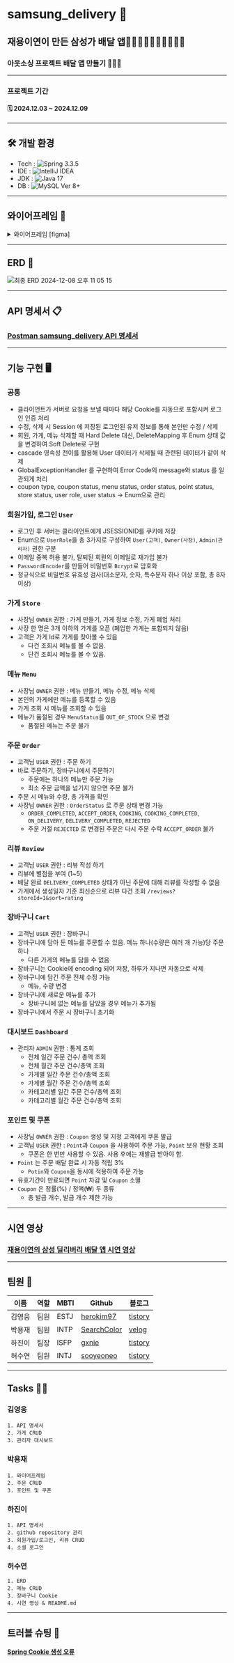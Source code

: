# samsung_delivery 🚙
## 재용이연이 만든 삼성가 배달 앱🧍🏻🧍🏻‍♀️🧍🏻‍♂️🧍🏻 
### 아웃소싱 프로젝트 배달 앱 만들기 🧑🏻‍💻
------------
###  프로젝트 기간
#### 🗓 2024.12.03 ~ 2024.12.09
------------
## 🛠 개발 환경 
- Tech : ![Spring](https://img.shields.io/badge/Spring-6DB33F.svg?&style=for-the-badge&logo=Spring&logoColor=white) 3.3.5
- IDE : ![IntelliJ IDEA](https://img.shields.io/badge/IntelliJIDEA-000000.svg?style=for-the-badge&logo=intellij-idea&logoColor=white)
- JDK : ![Java](https://img.shields.io/badge/Java-007396.svg?&style=for-the-badge&logo=Java&logoColor=white) 17
- DB : ![MySQL](https://img.shields.io/badge/MySQL-4479A1.svg?&style=for-the-badge&logo=MySQL&logoColor=white) Ver 8+
------------
## 와이어프레임 📝

<details>
  <summary>  와이어프레임 [figma] </summary>

  ### User
  ![와이어프레임 User 2024-12-08 오후 11 18 08](https://github.com/user-attachments/assets/3d54ccfe-18d8-495b-a7b9-30b145206162)

  ### Store
  ![와이어프레임 Store 2024-12-08 오후 11 18 23](https://github.com/user-attachments/assets/47d3c626-8721-48ab-8e20-35f3b7897a36)

  ### Menu
  ![와이어프레임 Menu 2024-12-08 오후 11 18 31](https://github.com/user-attachments/assets/1312e26d-692e-4c00-a506-4daf36e49926)

  ### Order
  ![와이어프레임 Order 2024-12-08 오후 11 18 43](https://github.com/user-attachments/assets/4753487b-5f8d-4ce6-96c1-1c6c32833f7f)

  ### Review
  ![와이어프레임 Review 2024-12-08 오후 11 18 37](https://github.com/user-attachments/assets/7c64df2b-3d1d-4350-bfb4-38e6dbcc4572)

  </details>


------------
## ERD 📁

![최종 ERD 2024-12-08 오후 11 05 15](https://github.com/user-attachments/assets/edf2d4ba-023c-4fbc-82e0-5c2c44740bf2)

------------
## API 명세서 📋

### [Postman samsung_delivery API 명세서](https://documenter.getpostman.com/view/39375040/2sAYBd6ndt)
  
---------------
## 기능 구현 🖥  

### 공통
- 클라이언트가 서버로 요청을 보낼 때마다 해당 Cookie를 자동으로 포함시켜 로그인 인증 처리
- 수정, 삭제 시 Session 에 저장된 로그인된 유저 정보를 통해 본인만 수정 / 삭제 
- 회원, 가게, 메뉴 삭제할 때 Hard Delete 대신, DeleteMapping 후 Enum 상태 값을 변경하여 Soft Delete로 구현
- cascade 영속성 전이를 활용해 User 데이터가 삭제될 때 관련된 데이터가 같이 삭제
- GlobalExceptionHandler 를 구현하여 Error Code의 message와 status 를 일관되게 처리
- coupon type, coupon status, menu status, order status, point status, store status, user role, user status → Enum으로 관리 


### 회원가입, 로그인 `User`
- 로그인 후 서버는 클라이언트에게 JSESSIONID를 쿠키에 저장
- Enum으로 `UserRole`을 총 3가지로 구성하여 `User(고객)`, `Owner(사장)`, `Admin(관리자)` 권한 구분
- 이메일 중복 허용 불가, 탈퇴된 회원의 이메일로 재가입 불가
- `PasswordEncoder`를 만들어 비밀번호 `Bcrypt`로 암호화
- 정규식으로 비밀번호 유효성 검사(대소문자, 숫자, 특수문자 하나 이상 포함, 총 8자 이상)

### 가게 `Store`
- 사장님 `OWNER` 권한 : 가게 만들기, 가게 정보 수정, 가게 폐업 처리
- 사장 한 명은 3개 이하의 가게를 오픈 (폐업한 가게는 포함되지 않음)
- 고객은 가게 Id로 가게를 찾아볼 수 있음
  - 다건 조회시 메뉴를 볼 수 없음.
  - 단건 조회시 메뉴를 볼 수 있음.

### 메뉴 `Menu`
- 사장님 `OWNER` 권한 : 메뉴 만들기, 메뉴 수정, 메뉴 삭제
- 본인의 가게에만 메뉴를 등록할 수 있음
- 가게 조회 시 메뉴를 조회할 수 있음
- 메뉴가 품절된 경우 `MenuStatus`를 `OUT_OF_STOCK` 으로 변경
  - 품절된 메뉴는 주문 불가

### 주문 `Order`
- 고객님 `USER` 권한 : 주문 하기
- 바로 주문하기, 장바구니에서 주문하기
  - 주문에는 하나의 메뉴만 주문 가능
  - 최소 주문 금액을 넘기지 않으면 주문 불가
- 주문 시 메뉴와 수량, 총 가격을 확인
- 사장님 `OWNER` 권한 : `OrderStatus` 로 주문 상태 변경 가능 
  - `ORDER_COMPLETED`, `ACCEPT_ORDER`, `COOKING`, `COOKING_COMPLETED`, `ON_DELIVERY`, `DELIVERY_COMPLETED`, `REJECTED`
  - 주문 거절 `REJECTED` 로 변경된 주문은 다시 주문 수락 `ACCEPT_ORDER` 불가

### 리뷰 `Review`
- 고객님 `USER` 권한 : 리뷰 작성 하기
- 리뷰에 별점을 부여 (1~5)
- 배달 완료 `DELIVERY_COMPLETED` 상태가 아닌 주문에 대해 리뷰를 작성할 수 없음
- 가게에서 생성일자 기준 최신순으로 리뷰 다건 조회  `/reviews?storeId=1&sort=rating`

### 장바구니 `Cart`
- 고객님 `USER` 권한 : 장바구니
- 장바구니에 담아 둔 메뉴를 주문할 수 있음. 메뉴 하나(수량은 여러 개 가능)당 주문 하나
  - 다른 가게의 메뉴를 담을 수 없음
- 장바구니는 Cookie에 encoding 되어 저장, 하루가 지나면 자동으로 삭제
- 장바구니에 담긴 주문 전체 수정 가능
  - 메뉴, 수량 변경
- 장바구니에 새로운 메뉴를 추가
  - 장바구니에 없는 메뉴를 담았을 경우 메뉴가 추가됨
- 장바구니에서 주문 시 장바구니 초기화

### 대시보드 `Dashboard`
- 관리자 `ADMIN` 권한 : 통계 조회
  - 전체 일간 주문 건수/ 총액 조회
  - 전체 월간 주문 건수/총액 조회
  - 가게별 일간 주문 건수/총액 조회
  - 가게별 월간 주문 건수/총액 조회
  - 카테고리별 일간 주문 건수/총액 조회
  - 카테고리별 월간 주문 건수/총액 조회
 
### 포인트 및 쿠폰
- 사장님 `OWNER` 권한 : `Coupon` 생성 및 지정 고객에게 쿠폰 발급
- 고객님 `USER` 권한 : `Point`과 `Coupon` 을 사용하여 주문 가능, `Point` 보유 현황 조회
  - 쿠폰은 한 번만 사용할 수 있음. 사용 후에는 재발급 받아야 함.
- `Point` 는 주문 배달 완료 시 자동 적립 3%
  - `Potin`와 `Coupon`을 동시에 적용하여 주문 가능
- 유효기간이 만료되면 `Point` 차감 및 `Coupon` 소멸
- `Coupon` 은 정률(%) / 정액(₩) 두 종류
  - 총 발급 개수, 발급 개수 제한 가능
  
------------
## 시연 영상
### [재용이연의 삼성 딜리버리 배달 앱 시연 영상](https://youtu.be/et6aDVIeg0Q)

------------
## 팀원 👥

 |이름|역할|MBTI|Github|블로그|
 |------|------|------|------|------|
 |김영웅 |팀원|ESTJ|[herokim97](https://redbull97.tistory.com/)|[tistory](https://velog.io/@qkrdpwls2002/posts)|
 |박용재 |팀원|INTP|[SearchColor](https://github.com/SearchColor)|[velog](https://velog.io/@skykid/posts)|
 |하진이 |팀장|ISFP|[gxnie](https://github.com/gxnie)|[tistory](https://geniebox.tistory.com/)|
 |허수연 |팀원|INTJ|[sooyeoneo](https://github.com/sooyeoneo)|[tistory](https://sooyeoneo.tistory.com/)|

------------
## Tasks ✍🏻
### 김영웅 
    1. API 명세서
    2. 가게 CRUD
    3. 관리자 대시보드
    
### 박용재
    1. 와이어프레임 
    2. 주문 CRUD
    3. 포인트 및 쿠폰
    
### 하진이
    1. API 명세서
    2. github repository 관리
    3. 회원가입/로그인, 리뷰 CRUD
    4. 소셜 로그인
    
### 허수연
    1. ERD
    2. 메뉴 CRUD
    3. 장바구니 Cookie
    4. 시연 영상 & README.md
 
------------
## 트러블 슈팅 🎯
#### [Spring Cookie 생성 오류](https://sooyeoneo.tistory.com/84)



